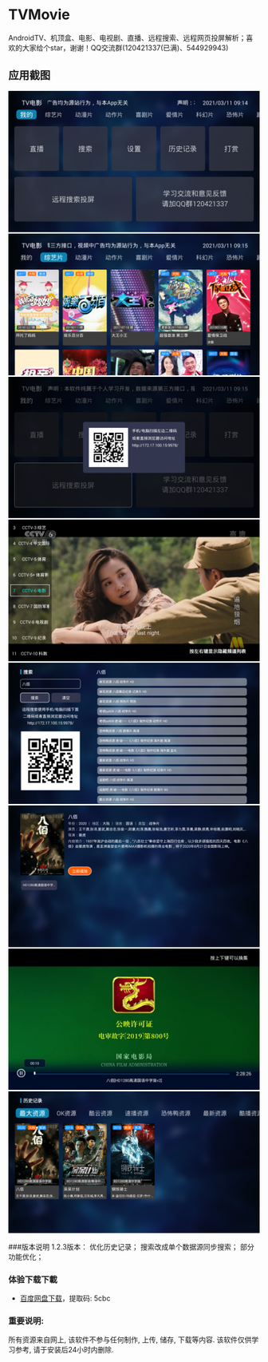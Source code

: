 # TVMovie
AndroidTV、机顶盒、电影、电视剧、直播、远程搜索、远程网页投屏解析；喜欢的大家给个star，谢谢！QQ交流群(120421337(已满)、544929943)

## 应用截图
![我的](./images/Screenshot_2021-03-11-09-14-31.png)
![列表](./images/Screenshot_2021-03-11-09-15-05.png)
![远程](./images/Screenshot_2021-03-11-09-15-26.png)
![直播](./images/Screenshot_2021-03-11-09-19-09.png)
![搜索](./images/Screenshot_2021-03-11-09-19-48.png)
![详情](./images/Screenshot_2021-03-11-09-20-40.png)
![播放](./images/Screenshot_2021-03-11-09-21-02.png)
![历史](./images/Screenshot_2021-03-11-09-21-27.png)

###版本说明
1.2.3版本：
    优化历史记录；
    搜索改成单个数据源同步搜索；
    部分功能优化；

### 体验下载下載
- [百度网盘下载](https://pan.baidu.com/s/15O9b-ya0Jm6aPQnDapLaVw)，提取码: 5cbc

### 重要说明:
所有资源来自网上, 该软件不参与任何制作, 上传, 储存, 下载等内容. 该软件仅供学习参考, 请于安装后24小时内删除.
